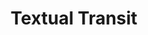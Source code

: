 ---
title: Textual Transit
description: "TUI (Text User Interface) application for displaying Metro Transit trip updates, vehicle positions, and service alerts in your terminal. It features interactive tables and real-time map tabs for the Blue and Green lines."
url: https://github.com/semanticdata/textual-transit
category: software
tags: ["Metro Transit", "Python", "Textual"]
---